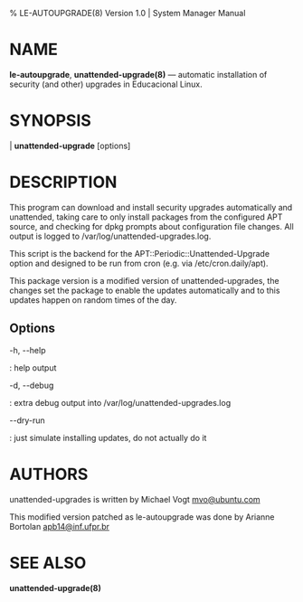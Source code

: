 % LE-AUTOUPGRADE(8) Version 1.0 | System Manager Manual

NAME
====

**le-autoupgrade**, **unattended-upgrade(8)** — automatic installation of security (and other) upgrades in Educacional Linux.

SYNOPSIS
========

| **unattended-upgrade** \[options]

DESCRIPTION
===========

This program can download and install security upgrades automatically and
unattended, taking care to only install packages from the configured
APT source, and checking for dpkg  prompts about configuration file changes.
All output is logged to /var/log/unattended-upgrades.log.

This  script is the backend for the APT::Periodic::Unattended-Upgrade option and designed to
be run from cron (e.g. via /etc/cron.daily/apt).

This package version is a modified version of unattended-upgrades, the changes set
the package to enable the updates automatically and to this updates happen on random times of the day.

Options
-------

-h, --help

:   help output

-d, --debug

:   extra debug output into /var/log/unattended-upgrades.log

--dry-run

:   just simulate installing updates, do not actually do it

AUTHORS
=====

unattended-upgrades is written by Michael Vogt <mvo@ubuntu.com>

This modified version patched as le-autoupgrade was done by Arianne Bortolan <apb14@inf.ufpr.br>

SEE ALSO
========

**unattended-upgrade(8)**
